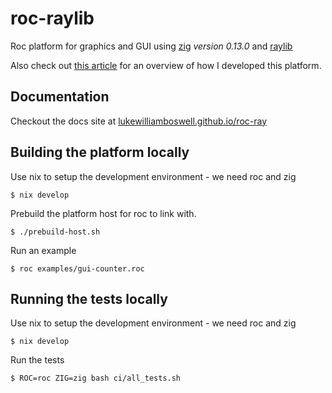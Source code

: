 # roc-raylib

Roc platform for graphics and GUI using [zig](https://ziglang.org) *version 0.13.0* and [raylib](https://www.raylib.com)

Also check out [this article](https://lukewilliamboswell.github.io/roc-ray-experiment/) for an overview of how I developed this platform.

## Documentation

Checkout the docs site at [lukewilliamboswell.github.io/roc-ray](https://lukewilliamboswell.github.io/roc-ray/)

## Building the platform locally

Use nix to setup the development environment - we need roc and zig

```
$ nix develop
```

Prebuild the platform host for roc to link with.

```
$ ./prebuild-host.sh
```

Run an example

```
$ roc examples/gui-counter.roc
```

## Running the tests locally

Use nix to setup the development environment - we need roc and zig

```
$ nix develop
```

Run the tests

```
$ ROC=roc ZIG=zig bash ci/all_tests.sh
```
